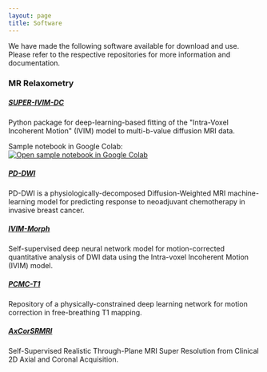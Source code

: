 ```yaml
---
layout: page
title: Software
---
```


We have made the following software available for download and use. Please refer to the respective repositories for more information and documentation.

### MR Relaxometry

##### [SUPER-IVIM-DC](https://github.com/TechnionComputationalMRILab/SUPER-IVIM-DC) 

Python package for deep-learning-based fitting of the "Intra-Voxel Incoherent Motion" (IVIM) model to multi-b-value diffusion MRI data.

Sample notebook in Google Colab: [![Open sample notebook in Google Colab](https://colab.research.google.com/assets/colab-badge.svg)](https://colab.research.google.com/drive/1aCXO0-EecTcxp9j48q54OGTOyHKKnB7r?usp=sharing)

##### [PD-DWI](https://github.com/TechnionComputationalMRILab/PD-DWI)

PD-DWI is a physiologically-decomposed Diffusion-Weighted MRI machine-learning model for predicting response to neoadjuvant chemotherapy in invasive breast cancer.

##### [IVIM-Morph](https://github.com/TechnionComputationalMRILab/IVIM-Morph)

Self-supervised deep neural network model for motion-corrected quantitative analysis of DWI data using the Intra-voxel Incoherent Motion (IVIM) model.

##### [PCMC-T1](https://github.com/eyalhana/PCMC-T1)

Repository of a physically-constrained deep learning network for motion correction in free-breathing T1 mapping.

##### [AxCorSRMRI](https://github.com/TechnionComputationalMRILab/AxCorSRMRI)

Self-Supervised Realistic Through-Plane MRI Super Resolution from Clinical 2D Axial and Coronal Acquisition.
